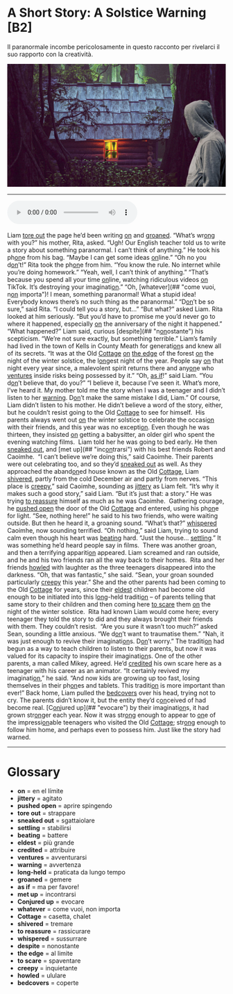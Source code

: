 # A Short Story: A Solstice Warning   [B2]

Il paranormale incombe pericolosamente in questo racconto per rivelarci il suo rapporto con la creatività.

![](A%20Short%20Story%20A%20Solstice%20Warning.jpg)

--------------

<div>
<audio controls autoplay>
    <source src="https://raw.githubusercontent.com/dartie/knowledge-base/main/English/SpeakUp/2022-12/A%20Short%20Story%20A%20Solstice%20Warning.mp3" type="audio/mpeg">
</audio>
</div>


Liam [tore out](## "strappare") the page he’d been writing [on](## "en el límite") and [groaned](## "gemere").
“What’s wr[on](## "en el límite")g with you?” his mother, Rita, asked.
“Ugh! Our English teacher told us to write a story about something paranormal. I can’t think of anything.” He took his ph[on](## "en el límite")e from his bag. “Maybe I can get some ideas [on](## "en el límite")line.”
“Oh no you d[on](## "en el límite")’t!” Rita took the ph[on](## "en el límite")e from him. “You know the rule. No internet while you’re doing homework.”
“Yeah, well, I can’t think of anything.”
“That’s because you spend all your time [on](## "en el límite")line, watching ridiculous videos [on](## "en el límite") TikTok. It’s destroying your imaginati[on](## "en el límite").”
“Oh, [whatever](## "come vuoi, n[on](## "en el límite") importa")! I mean, something paranormal! What a stupid idea! Everybody knows there’s no such thing as the paranormal.”
“D[on](## "en el límite")’t be so sure,” said Rita. “I could tell you a story, but…”
“But what?” asked Liam.
Rita looked at him seriously. “But you’d have to promise me you’d never go to where it happened, especially [on](## "en el límite") the anniversary of the night it happened.”
“What happened?” Liam said, curious [despite](## "n[on](## "en el límite")ostante") his scepticism.
“We’re not sure exactly, but something terrible.” Liam’s family had lived in the town of Kells in County Meath for generati[on](## "en el límite")s and knew all of its secrets. “It was at the Old [Cottage](## "casetta, chalet") [on](## "en el límite") [the edge](## "al limite") of the forest [on](## "en el límite") the night of the winter solstice, the l[on](## "en el límite")gest night of the year. People say [on](## "en el límite") that night every year since, a malevolent spirit returns there and any[on](## "en el límite")e who [ventures](## "avventurarsi") inside risks being possessed by it.”
“Oh, [as if](## "ma per favore!")!” said Liam. “You d[on](## "en el límite")’t believe that, do you?”
“I believe it, because I’ve seen it. What’s more, I’ve heard it. My mother told me the story when I was a teenager and I didn’t listen to her [warning](## "avvertenza"). D[on](## "en el límite")’t make the same mistake I did, Liam.”
Of course, Liam didn’t listen to his mother. He didn’t believe a word of the story, either, but he couldn’t resist going to the Old [Cottage](## "casetta, chalet") to see for himself. 
His parents always went out [on](## "en el límite") the winter solstice to celebrate the occasi[on](## "en el límite") with their friends, and this year was no excepti[on](## "en el límite"). Even though he was thirteen, they insisted [on](## "en el límite") getting a babysitter, an older girl who spent the evening watching films. 
Liam told her he was going to bed early. He then [sneaked out](## "sgattaiolare"), and [met up](## "inc[on](## "en el límite")trarsi") with his best friends Robert and Caoimhe. 
“I can’t believe we’re doing this,” said Caoimhe. Their parents were out celebrating too, and so they’d [sneaked out](## "sgattaiolare") as well.
As they approached the aband[on](## "en el límite")ed house known as the Old [Cottage](## "casetta, chalet"), Liam [shivered](## "tremare"), partly from the cold December air and partly from nerves.
“This place is [creepy](## "inquietante"),” said Caoimhe, sounding as [jittery](## "agitato") as Liam felt.
“It’s why it makes such a good story,” said Liam. “But it’s just that: a story.” He was trying [to reassure](## "rassicurare") himself as much as he was Caoimhe. 
Gathering courage, he [pushed open](## "aprire spingendo") the door of the Old [Cottage](## "casetta, chalet") and entered, using his ph[on](## "en el límite")e for light. “See, nothing here!” he said to his two friends, who were waiting outside. But then he heard it, a groaning sound.
“What’s that?” [whispered](## "sussurrare") Caoimhe, now sounding terrified.
“Oh nothing,” said Liam, trying to sound calm even though his heart was [beating](## "battere") hard. “Just the house… [settling](## "stabilirsi").” It was something he’d heard people say in films. 
There was another groan, and then a terrifying appariti[on](## "en el límite") appeared. Liam screamed and ran outside, and he and his two friends ran all the way back to their homes. 
Rita and her friends [howled](## "ululare") with laughter as the three teenagers disappeared into the darkness.
“Oh, that was fantastic,” she said. “Sean, your groan sounded particularly [creepy](## "inquietante") this year.”
She and the other parents had been coming to the Old [Cottage](## "casetta, chalet") for years, since their [eldest](## "più grande") children had become old enough to be initiated into this l[on](## "en el límite")g-held traditi[on](## "en el límite") – of parents telling that same story to their children and then coming here [to scare](## "spaventare") them [on](## "en el límite") the night of the winter solstice. 
Rita had known Liam would come here; every teenager they told the story to did and they always brought their friends with them. They couldn’t resist.  “Are you sure it wasn’t too much?” asked Sean, sounding a little anxious. “We d[on](## "en el límite")’t want to traumatise them.”
“Nah, it was just enough to revive their imaginati[on](## "en el límite")s. D[on](## "en el límite")’t worry.”
The traditi[on](## "en el límite") had begun as a way to teach children to listen to their parents, but now it was valued for its capacity to inspire their imaginati[on](## "en el límite")s.
One of the other parents, a man called Mikey, agreed. He’d [credited](## "attribuire") his own scare here as a teenager with his career as an animator. “It certainly revived my imaginati[on](## "en el límite"),” he said. “And now kids are growing up too fast, losing themselves in their ph[on](## "en el límite")es and tablets. This traditi[on](## "en el límite") is more important than ever!”
Back home, Liam pulled the [bedcovers](## "coperte") over his head, trying not to cry. The parents didn’t know it, but the entity they’d c[on](## "en el límite")ceived of had become real. [C[on](## "en el límite")jured up](## "evocare") by their imaginati[on](## "en el límite")s, it had grown str[on](## "en el límite")ger each year. Now it was str[on](## "en el límite")g enough to appear to [on](## "en el límite")e of the impressi[on](## "en el límite")able teenagers who visited the Old [Cottage](## "casetta, chalet"); str[on](## "en el límite")g enough to follow him home, and perhaps even to possess him. Just like the story had warned.

--------------

<div style = "display:block; clear:both; page-break-after:always;"></div>

# Glossary
* **on** = en el límite
* **jittery** = agitato
* **pushed open** = aprire spingendo
* **tore out** = strappare
* **sneaked out** = sgattaiolare
* **settling** = stabilirsi
* **beating** = battere
* **eldest** = più grande
* **credited** = attribuire
* **ventures** = avventurarsi
* **warning** = avvertenza
* **long-held** = praticata da lungo tempo
* **groaned** = gemere
* **as if** = ma per favore!
* **met up** = incontrarsi
* **Conjured up** = evocare
* **whatever** = come vuoi, non importa
* **Cottage** = casetta, chalet
* **shivered** = tremare
* **to reassure** = rassicurare
* **whispered** = sussurrare
* **despite** = nonostante
* **the edge** = al limite
* **to scare** = spaventare
* **creepy** = inquietante
* **howled** = ululare
* **bedcovers** = coperte
